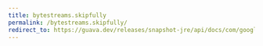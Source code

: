 ```yaml
---
title: bytestreams.skipfully
permalink: /bytestreams.skipfully/
redirect_to: https://guava.dev/releases/snapshot-jre/api/docs/com/google/common/io/ByteStreams.html#skipFully-java.io.InputStream-long-
---
```

